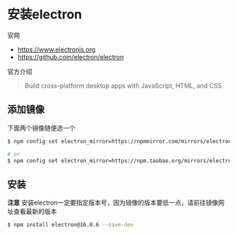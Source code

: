 # 安装electron

官网

- <https://www.electronjs.org>
- <https://github.com/electron/electron>

官方介绍

> Build cross-platform desktop apps with JavaScript, HTML, and CSS

## 添加镜像

下面两个镜像随便选一个

```sh
$ npm config set electron_mirror=https://npmmirror.com/mirrors/electron/

# or
$ npm config set electron_mirror=https://npm.taobao.org/mirrors/electron/
```

## 安装

**注意** 安装electron一定要指定版本号，因为镜像的版本要低一点，请前往镜像网址查看最新的版本

```sh
$ npm install electron@16.0.6 --save-dev
```
